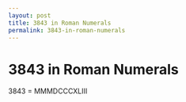 ```yaml
---
layout: post
title: 3843 in Roman Numerals
permalink: 3843-in-roman-numerals
---
```


# 3843 in Roman Numerals

3843 = MMMDCCCXLIII

